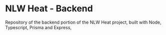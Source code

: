 # NLW Heat - Backend

Repository of the backend portion of the NLW Heat project, built with Node,
Typescript, Prisma and Express,
